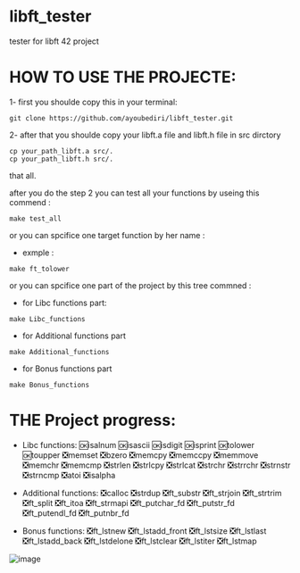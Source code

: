 # libft_tester
tester for libft 42 project
# HOW TO USE THE PROJECTE:

1- first you shoulde copy this in your terminal:
```
git clone https://github.com/ayoubediri/libft_tester.git
```
2- after that you shoulde copy your libft.a file and libft.h file in src dirctory
```
cp your_path_libft.a src/.
cp your_path_libft.h src/.
```
that all.

after you do the step 2 you can test all your functions by useing this commend :
```
make test_all
```
or you can spcifice one target function by her name :
- exmple :
```
make ft_tolower
```
or you can spcifice one part of the project by this tree commned :
- for Libc functions part:
```
make Libc_functions
```
- for Additional functions part
```
make Additional_functions
```
- for Bonus functions part
```
make Bonus_functions
```
# THE Project progress:
- Libc functions:
  🆗isalnum
  🆗isascii
  🆗isdigit
  🆗isprint
  🆗tolower
  🆗toupper
  ❎memset
  ❎bzero
  ❎memcpy
  ❎memccpy
  ❎memmove
  ❎memchr
  ❎memcmp
  ❎strlen
  ❎strlcpy
  ❎strlcat
  ❎strchr
  ❎strrchr
  ❎strnstr
  ❎strncmp
  ❎atoi
  ❎isalpha

- Additional functions:
  ❎calloc
  ❎strdup
  ❎ft_substr
  ❎ft_strjoin
  ❎ft_strtrim
  ❎ft_split
  ❎ft_itoa
  ❎ft_strmapi
  ❎ft_putchar_fd
  ❎ft_putstr_fd
  ❎ft_putendl_fd
  ❎ft_putnbr_fd

- Bonus functions:
  ❎ft_lstnew
  ❎ft_lstadd_front
  ❎ft_lstsize
  ❎ft_lstlast
  ❎ft_lstadd_back
  ❎ft_lstdelone
  ❎ft_lstclear
  ❎ft_lstiter
  ❎ft_lstmap

![image](https://github.com/user-attachments/assets/de4abd85-4da6-4837-a9e9-0cd7ad8f1964)

